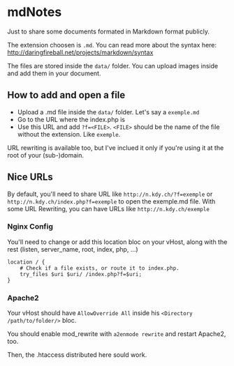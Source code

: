 # mdNotes
Just to share some documents formated in Markdown format publicly.

The extension choosen is `.md`. You can read more about the syntax here:
http://daringfireball.net/projects/markdown/syntax

The files are stored inside the `data/` folder. 
You can upload images inside and add them in your document.

## How to add and open a file
- Upload a .md file inside the `data/` folder. Let's say a `exemple.md`
- Go to the URL where the index.php is
- Use this URL and add `?f=<FILE>`. `<FILE>` should be the name of the file without the extension. Like `exemple`.

URL rewriting is available too, but I've inclued it only if you're using
it at the root of your (sub-)domain.

## Nice URLs
By default, you'll need to share URL like `http://n.kdy.ch/?f=exemple` or `http://n.kdy.ch/index.php?f=exemple` to open the exemple.md file.
With some URL Rewriting, you can have URLs like `http://n.kdy.ch/exemple`

### Nginx Config
You'll need to change or add this location bloc on your vHost, 
along with the rest (listen, server_name, root, index, php, ...)

```nginx
location / {
    # Check if a file exists, or route it to index.php.
    try_files $uri $uri/ /index.php?f=$uri;
}
```

### Apache2
Your vHost should have `AllowOverride All` inside his 
`<Directory /path/to/folder/>` bloc.

You should enable mod_rewrite with `a2enmode rewrite` and restart Apache2, too.

Then, the .htaccess distributed here sould work.
